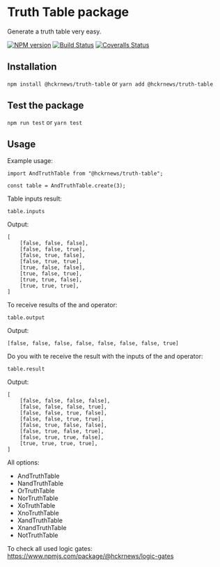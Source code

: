 # Truth Table package

Generate a truth table very easy.

[![NPM version][npm-image]][npm-url] [![Build Status][travis-image]][travis-url] [![Coveralls Status][coveralls-image]][coveralls-url]

## Installation

`npm install @hckrnews/truth-table`
or
`yarn add @hckrnews/truth-table`

## Test the package

`npm run test`
or
`yarn test`

## Usage

Example usage:
```
import AndTruthTable from "@hckrnews/truth-table";

const table = AndTruthTable.create(3);
```

Table inputs result:
```
table.inputs
```
Output:
```
[
    [false, false, false],
    [false, false, true],
    [false, true, false],
    [false, true, true],
    [true, false, false],
    [true, false, true],
    [true, true, false],
    [true, true, true],
]
```

To receive results of the and operator:
```
table.output
```
Output:
```
[false, false, false, false, false, false, false, true]
```

Do you with te receive the result with the inputs of the and operator:
```
table.result
```
Output:
```
[
    [false, false, false, false],
    [false, false, false, true],
    [false, false, true, false],
    [false, false, true, true],
    [false, true, false, false],
    [false, true, false, true],
    [false, true, true, false],
    [true, true, true, true],
]
```

All options:
* AndTruthTable
* NandTruthTable
* OrTruthTable
* NorTruthTable
* XoTruthTable
* XnoTruthTable
* XandTruthTable
* XnandTruthTable
* NotTruthTable

To check all used logic gates:
https://www.npmjs.com/package/@hckrnews/logic-gates

[npm-url]: https://www.npmjs.com/package/@hckrnews/truth-table
[npm-image]: https://img.shields.io/npm/v/@hckrnews/truth-table.svg
[travis-url]: https://travis-ci.org/hckrnews/truth-table
[travis-image]: https://img.shields.io/travis/hckrnews/truth-table/master.svg
[coveralls-url]: https://coveralls.io/r/hckrnews/truth-table
[coveralls-image]: https://img.shields.io/coveralls/hckrnews/truth-table/master.svg
